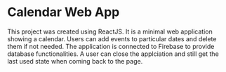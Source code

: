 # Calendar Web App

This project was created using ReactJS. It is a minimal web application showing a calendar. Users can add events to particular dates and delete them if not needed. The application is connected to Firebase to provide database functionalities. A user can close the applciation and still get the last used state when coming back to the page.
